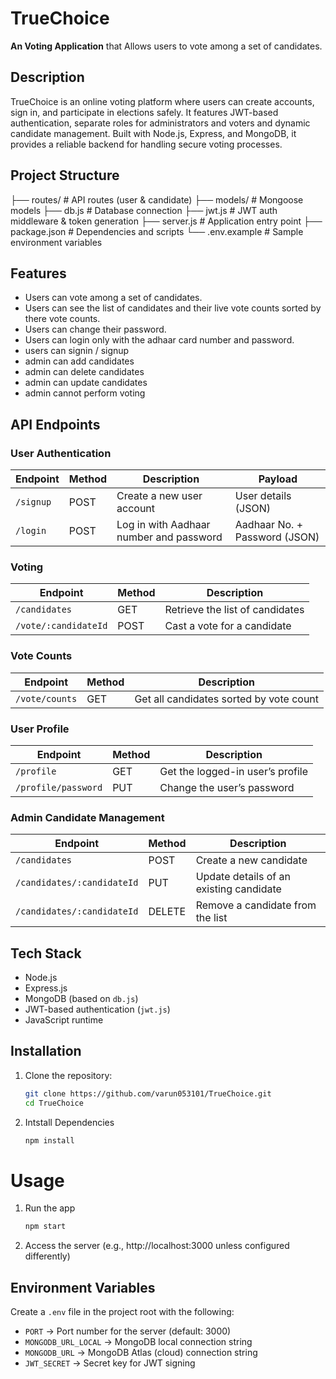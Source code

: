 # TrueChoice

**An Voting Application** that Allows users to vote among a set of candidates.

## Description

TrueChoice is an online voting platform where users can create accounts, sign in, and participate in elections safely. It features JWT-based authentication, separate roles for administrators and voters and dynamic candidate management. Built with Node.js, Express, and MongoDB, it provides a reliable backend for handling secure voting processes.

## Project Structure

├── routes/              # API routes (user & candidate)
├── models/              # Mongoose models
├── db.js                # Database connection
├── jwt.js               # JWT auth middleware & token generation
├── server.js            # Application entry point
├── package.json         # Dependencies and scripts
└── .env.example         # Sample environment variables

## Features

- Users can vote among a set of candidates.
- Users can see the list of candidates and their live vote counts sorted by there vote counts.
- Users can change their password.
- Users can login only with the adhaar card number and password.
- users can signin / signup
- admin can add candidates
- admin can delete candidates
- admin can update candidates
- admin cannot perform voting

## API Endpoints

### User Authentication

| Endpoint  | Method | Description                             | Payload                       |
| --------- | ------ | --------------------------------------- | ----------------------------- |
| `/signup` | POST   | Create a new user account               | User details (JSON)           |
| `/login`  | POST   | Log in with Aadhaar number and password | Aadhaar No. + Password (JSON) |

### Voting

| Endpoint             | Method | Description                     |
| -------------------- | ------ | ------------------------------- |
| `/candidates`        | GET    | Retrieve the list of candidates |
| `/vote/:candidateId` | POST   | Cast a vote for a candidate     |

### Vote Counts

| Endpoint       | Method | Description                             |
| -------------- | ------ | --------------------------------------- |
| `/vote/counts` | GET    | Get all candidates sorted by vote count |

### User Profile

| Endpoint            | Method | Description                      |
| ------------------- | ------ | -------------------------------- |
| `/profile`          | GET    | Get the logged-in user’s profile |
| `/profile/password` | PUT    | Change the user’s password       |

### Admin Candidate Management

| Endpoint                   | Method | Description                             |
| -------------------------- | ------ | --------------------------------------- |
| `/candidates`              | POST   | Create a new candidate                  |
| `/candidates/:candidateId` | PUT    | Update details of an existing candidate |
| `/candidates/:candidateId` | DELETE | Remove a candidate from the list        |

## Tech Stack

- Node.js
- Express.js
- MongoDB (based on `db.js`)
- JWT-based authentication (`jwt.js`)
- JavaScript runtime

## Installation

1. Clone the repository:

   ```bash
   git clone https://github.com/varun053101/TrueChoice.git
   cd TrueChoice
   ```

2. Intstall Dependencies

   ```bash
   npm install
   ```

# Usage

1. Run the app

   ```bash
   npm start
   ```

2. Access the server (e.g., http://localhost:3000 unless configured differently)

## Environment Variables

Create a `.env` file in the project root with the following:

- `PORT` → Port number for the server (default: 3000)
- `MONGODB_URL_LOCAL` → MongoDB local connection string
- `MONGODB_URL` → MongoDB Atlas (cloud) connection string
- `JWT_SECRET` → Secret key for JWT signing
